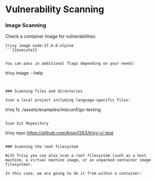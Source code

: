 # Vulnerability Scanning

### Image Scanning

Check a container image for vulnerabilities:

```
trivy image node:17.4.0-alpine
```{{execute}}


You can pass in additional flags depending on your needs:

```
trivy image --help
```{{execute}}


### Scanning files and directories

Scan a local project including language-specific files:

```
trivy fs ./assets/examples/misconf/go-testing
```{{execute}}

Scan Git Repository
```
trivy repo https://github.com/knqyf263/trivy-ci-test
```{{execute}}

### Scanning the root filesystem

With Trivy you can also scan a root filesystem (such as a host machine, a virtual machine image, or an unpacked container image filesystem).

In this case, we are going to do it from within a container:





